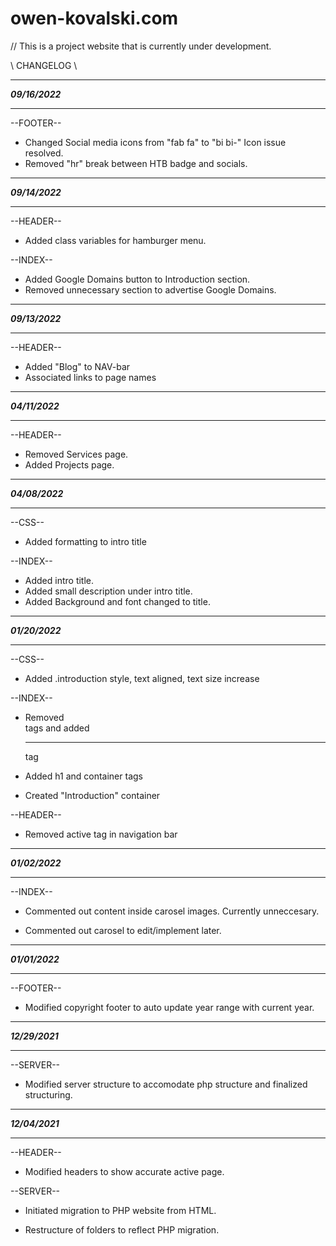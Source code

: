 # owen-kovalski.com

// This is a project website that is currently under development.

\\   CHANGELOG   \\
__________________________________________________________________________
***09/16/2022***
__________________________________________________________________________
--FOOTER--
* Changed Social media icons from "fab fa" to "bi bi-" Icon issue resolved.
* Removed "hr" break between HTB badge and socials.
__________________________________________________________________________
***09/14/2022***
__________________________________________________________________________
--HEADER--
* Added class variables for hamburger menu.

--INDEX--
* Added Google Domains button to Introduction section.
* Removed unnecessary section to advertise Google Domains.
__________________________________________________________________________
***09/13/2022***
__________________________________________________________________________
--HEADER--
* Added "Blog" to NAV-bar
* Associated links to page names
__________________________________________________________________________
***04/11/2022***
__________________________________________________________________________
--HEADER--
* Removed Services page.
* Added Projects page.
__________________________________________________________________________
***04/08/2022***
__________________________________________________________________________
--CSS--
* Added formatting to intro title

--INDEX--
* Added intro title.
* Added small description under intro title.
* Added Background and font changed to title.
__________________________________________________________________________
***01/20/2022***
__________________________________________________________________________
--CSS--
* Added .introduction style, text aligned, text size increase

--INDEX--
* Removed <br> tags and added <hr> tag

* Added h1 and container tags

* Created "Introduction" container

--HEADER--

* Removed active tag in navigation bar
__________________________________________________________________________
***01/02/2022***
__________________________________________________________________________
--INDEX--

* Commented out content inside carosel images. Currently unneccesary.

* Commented out carosel to edit/implement later.
__________________________________________________________________________
***01/01/2022***
__________________________________________________________________________
--FOOTER--

* Modified copyright footer to auto update year range with current year.
__________________________________________________________________________
***12/29/2021***
__________________________________________________________________________
--SERVER--

* Modified server structure to accomodate php structure and finalized structuring.
__________________________________________________________________________
***12/04/2021***
__________________________________________________________________________
--HEADER--

* Modified headers to show accurate active page.

--SERVER--

* Initiated migration to PHP website from HTML.

* Restructure of folders to reflect PHP migration.


